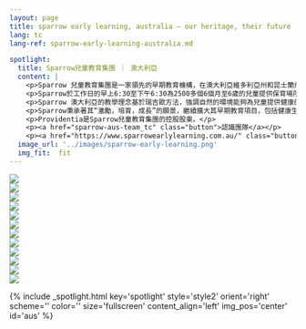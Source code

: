 ```yaml
---
layout: page
title: sparrow early learning, australia — our heritage, their future | providentia education | hong kong
lang: tc
lang-ref: sparrow-early-learning-australia.md

spotlight:
  title: Sparrow兒童教育集團 ｜ 澳大利亞
  content: |
    <p>Sparrow 兒童教育集團是一家領先的早期教育機構，在澳大利亞維多利亞州和昆士蘭州設有57個早期兒童保育中心。</p>
    <p>Sparrow於工作日的早上6:30至下午6:30為2500多個6個月至6歲的兒童提供保育場所。</p>
    <p>Sparrow 澳大利亞的教學理念基於瑞吉歐方法，強調自然的環境能夠為兒童提供健康的環境和發展。</p>
    <p>Sparrow秉承著其“激勵，培育，成長”的願景，繼續擴大其早期教育項目，包括健康生活方面的活動。</p>
    <p>Providentia是Sparrow兒童教育集團的控股股東。</p>
    <p><a href="sparrow-aus-team_tc" class="button">認識團隊</a></p>
    <p><a href="https://www.sparrowearlylearning.com.au/" class="button">前往網站</a></p>
  image_url: '../images/sparrow-early-learning.png'
  img_fit:  fit
---
```

<section class="spotlight mostscreen style6 invert orient-center content-align-center onscroll-image-fade-in">
  <!-- slider -->
  <div class="swiper-container">
    <!-- Additional required wrapper -->
    <div class="swiper-wrapper">
        <!-- Slides -->
      <div class="swiper-slide"><img src = '../images/gallery/au/Sparrow Web Res-44.jpg'></div>
      <div class="swiper-slide"><img src = '../images/gallery/au/Sparrow Web Res-46.jpg'></div>
      <div class="swiper-slide"><img src = '../images/gallery/au/Sparrow Web Res-58.jpg'></div>
      <div class="swiper-slide"><img src = '../images/gallery/au/Sparrow Web Res-67.jpg'></div>
      <div class="swiper-slide"><img src = '../images/gallery/au/Sparrow Web Res-73.jpg'></div>
      <div class="swiper-slide"><img src = '../images/gallery/au/Sparrow Web Res-107.jpg'></div>
      <div class="swiper-slide"><img src = '../images/gallery/au/Sparrow Web Res-135.jpg'></div>
      <div class="swiper-slide"><img src = '../images/gallery/au/Sparrow Web Res-170.jpg'></div>
      <div class="swiper-slide"><img src = '../images/gallery/au/Sparrow Web Res-180.jpg'></div>
      <div class="swiper-slide"><img src = '../images/gallery/au/Sparrow Web Res-235.jpg'></div>
      <div class="swiper-slide"><img src = '../images/gallery/au/Sparrow Web Res-260.jpg'></div>
      <div class="swiper-slide"><img src = '../images/gallery/au/Sparrow Web Res-261.jpg'></div>
    </div>
    <!-- Add Pagination -->
    <div class="swiper-pagination"></div>
    <!-- Add Arrows -->
    <div class="swiper-button-next"></div>
    <div class="swiper-button-prev"></div>
  </div>
</section>

{% include _spotlight.html key='spotlight' style='style2' orient='right' scheme='' color='' size='fullscreen' content_align='left' img_pos='center' id='aus' %}